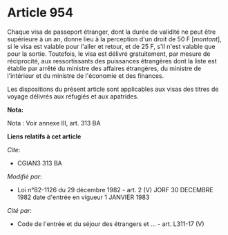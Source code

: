 # Article 954

Chaque visa de passeport étranger, dont la durée de validité ne peut être supérieure à un an, donne lieu à la perception d'un
droit de 50 F [*montant*], si le visa est valable pour l'aller et retour, et de 25 F, s'il n'est valable que pour la sortie.
Toutefois, le visa est délivré gratuitement, par mesure de réciprocité, aux ressortissants des puissances étrangères dont la
liste est établie par arrêté du ministre des affaires étrangères, du ministre de l'intérieur et du ministre de l'économie et
des finances.

Les dispositions du présent article sont applicables aux visas des titres de voyage délivrés aux réfugiés et aux apatrides.

**Nota:**

Nota : Voir annexe III, art. 313 BA

**Liens relatifs à cet article**

_Cite_:

  - CGIAN3 313 BA

_Modifié par_:

  - Loi n°82-1126 du 29 décembre 1982 - art. 2 (V) JORF 30 DECEMBRE 1982 date d'entrée en vigueur 1 JANVIER 1983

_Cité par_:

  - Code de l'entrée et du séjour des étrangers et ... - art. L311-17 (V)
